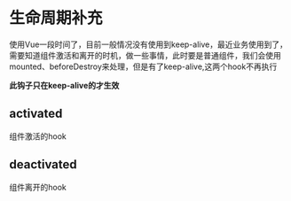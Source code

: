 # 生命周期补充

使用Vue一段时间了，目前一般情况没有使用到keep-alive，最近业务使用到了，需要知道组件激活和离开的时机，做一些事情，此时要是普通组件，我们会使用mounted、beforeDestroy来处理，但是有了keep-alive,这两个hook不再执行

**此钩子只在keep-alive的才生效**

## activated 

组件激活的hook

## deactivated

组件离开的hook